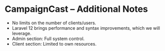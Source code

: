# CampaignCast – Additional Notes

- No limits on the number of clients/users.
- Laravel 12 brings performance and syntax improvements, which we will leverage.
- Admin section: Full system control.
- Client section: Limited to own resources.
